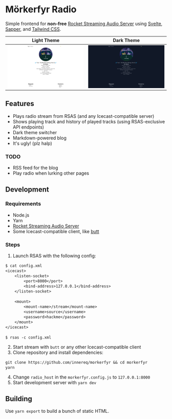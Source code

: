 # Mörkerfyr Radio

Simple frontend for **non-free** [Rocket Streaming Audio Server](https://rocketbroadcaster.com/streaming-audio-server/)
using [Svelte](https://svelte.dev/), [Sapper](https://sapper.svelte.dev/),
and [Tailwind CSS](https://tailwindcss.com/).


| Light Theme                              | Dark Theme                              |
|------------------------------------------|-----------------------------------------|
| ![](.github/images/screenshot_light.png) | ![](.github/images/screenshot_dark.png) |

## Features

- Plays radio stream from RSAS (and any Icecast-compatible server)
- Shows playing track and history of played tracks (using RSAS-exclusive API endpoints)
- Dark theme switcher
- Markdown-powered blog
- It's ugly! (plz halp)

### TODO

- RSS feed for the blog
- Play radio when lurking other pages

## Development

### Requirements

- Node.js
- Yarn
- [Rocket Streaming Audio Server](https://rocketbroadcaster.com/streaming-audio-server/)
- Some Icecast-compatible client, like [butt](http://danielnoethen.de/butt/)

### Steps

1. Launch RSAS with the following config:
```
$ cat config.xml
<icecast>
    <listen-socket>
        <port>8000</port>
        <bind-address>127.0.0.1</bind-address>
    </listen-socket>

    <mount>
        <mount-name>/stream</mount-name>
        <username>source</username>
        <password>hackme</password>
    </mount>
</icecast>

$ rsas -c config.xml
```
2. Start stream with `butt` or any other Icecast-compatible client
3. Clone repository and install dependencies:
```
git clone https://github.com/innereq/morkerfyr && cd morkerfyr
yarn
```
4. Change `radio_host` in the `morkerfyr.config.js` to `127.0.0.1:8000`
5. Start development server with `yarn dev`

## Building

Use `yarn export` to build a bunch of static HTML.